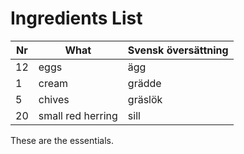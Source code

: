 #  Ingredients List
Nr | What | Svensk översättning|
-- | ---------------|-----------------|
12 | eggs | ägg|
1 | cream | grädde|
5 | chives | gräslök|
20 |  small red herring | sill|

  
These are the essentials.
